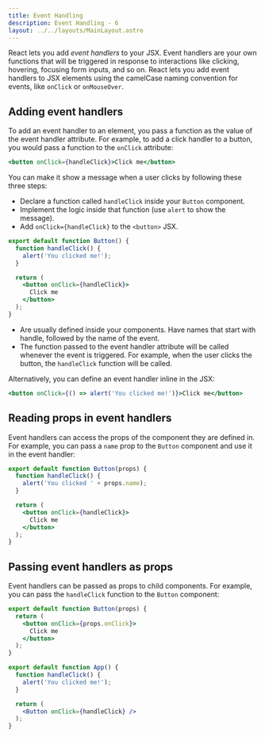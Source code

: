 ```yaml
---
title: Event Handling
description: Event Handling - 6
layout: ../../layouts/MainLayout.astro
---
```


React lets you add _event handlers_ to your JSX. Event handlers are your own functions that will be triggered in response to interactions like clicking, hovering, focusing form inputs, and so on. React lets you add event handlers to JSX elements using the camelCase naming convention for events, like `onClick` or `onMouseOver`.

## Adding event handlers

To add an event handler to an element, you pass a function as the value of the event handler attribute. For example, to add a click handler to a button, you would pass a function to the `onClick` attribute:

```jsx
<button onClick={handleClick}>Click me</button>
```

You can make it show a message when a user clicks by following these three steps:

- Declare a function called `handleClick` inside your `Button` component.
- Implement the logic inside that function (use `alert` to show the message).
- Add `onClick={handleClick}` to the `<button>` JSX.

```jsx
export default function Button() {
  function handleClick() {
    alert('You clicked me!');
  }

  return (
    <button onClick={handleClick}>
      Click me
    </button>
  );
}
```
- Are usually defined inside your components.
Have names that start with handle, followed by the name of the event.
- The function passed to the event handler attribute will be called whenever the event is triggered. For example, when the user clicks the button, the `handleClick` function will be called.

Alternatively, you can define an event handler inline in the JSX:

```jsx
<button onClick={() => alert('You clicked me!')}>Click me</button>
```

## Reading props in event handlers

Event handlers can access the props of the component they are defined in. For example, you can pass a `name` prop to the `Button` component and use it in the event handler:

```jsx
export default function Button(props) {
  function handleClick() {
    alert('You clicked ' + props.name);
  }

  return (
    <button onClick={handleClick}>
      Click me
    </button>
  );
}
```

## Passing event handlers as props

Event handlers can be passed as props to child components. For example, you can pass the `handleClick` function to the `Button` component:

```jsx
export default function Button(props) {
  return (
    <button onClick={props.onClick}>
      Click me
    </button>
  );
}
```

```jsx
export default function App() {
  function handleClick() {
    alert('You clicked me!');
  }

  return (
    <Button onClick={handleClick} />
  );
}
```


